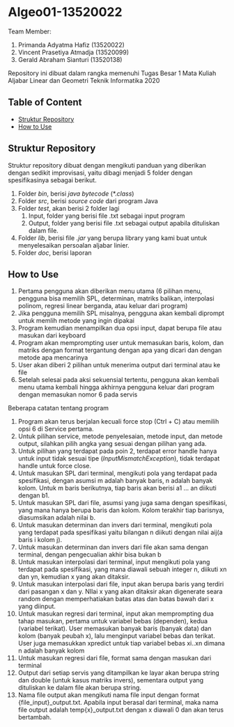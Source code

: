# Algeo01-13520022

Team Member:

1. Primanda Adyatma Hafiz (13520022)
2. Vincent Prasetiya Atmadja (13520099)
3. Gerald Abraham Sianturi (13520138)

Repository ini dibuat dalam rangka memenuhi Tugas Besar 1 Mata Kuliah Aljabar Linear dan Geometri Teknik Informatika 2020

## Table of Content

- [Struktur Repository](#struktur-repository)
- [How to Use](#how-to-use)

## Struktur Repository

Struktur repository dibuat dengan mengikuti panduan yang diberikan dengan sedikit improvisasi, yaitu dibagi menjadi 5 folder dengan spesifikasinya sebagai berikut.

1. Folder *bin*, berisi *java bytecode* (*.*class*)
2. Folder *src*, berisi *source code* dari program Java
3. Folder *test*, akan berisi 2 folder lagi
    1. Input, folder yang berisi file .txt sebagai input program
    2. Output, folder yang berisi file .txt sebagai output apabila dituliskan dalam file.
4. Folder *lib*, berisi file *.jar* yang berupa library yang kami buat untuk menyelesaikan persoalan aljabar linier.
5. Folder *doc*, berisi laporan

## How to Use

1)	Pertama pengguna akan diberikan menu utama (6 pilihan menu, pengguna bisa memilih SPL, determinan, matriks balikan, interpolasi polinom, regresi linear berganda, atau keluar dari program)
2)	Jika pengguna memilih SPL misalnya, pengguna akan kembali diprompt untuk memlih metode yang ingin dipakai
3)	Program kemudian menampilkan dua opsi input, dapat berupa file atau masukan dari keyboard
4)	Program akan memprompting user untuk memasukan baris, kolom, dan matriks dengan format tergantung dengan apa yang dicari dan dengan metode apa mencarinya
5)	User akan diberi 2 pilihan untuk menerima output dari terminal atau ke file
6)  Setelah selesai pada aksi sekuensial tertentu, pengguna akan kembali menu utama kembali hingga akhirnya pengguna  keluar dari program dengan memasukan nomor 6 pada servis 

Beberapa catatan tentang program

1. Program akan terus berjalan kecuali force stop (Ctrl + C) atau memilih opsi 6 di Service pertama.
2. Untuk pilihan service, metode penyelesaian, metode input, dan metode output, silahkan pilih angka yang sesuai dengan pilihan yang ada.
3. Untuk pilihan yang terdapat pada poin 2, terdapat error handle hanya untuk input tidak sesuai tipe (*InputMismatchException*), tidak terdapat handle untuk force close.
4. Untuk masukan SPL dari terminal, mengikuti pola yang terdapat pada spesifikasi, dengan asumsi m adalah banyak baris, n adalah banyak kolom. Untuk m baris berikutnya, tiap baris akan berisi a1 ... an diikuti dengan b1.
5. Untuk masukan SPL dari file, asumsi yang juga sama dengan spesifikasi, yang mana hanya berupa baris dan kolom. Kolom terakhir tiap barisnya, diasumsikan adalah nilai b.
6. Untuk masukan determinan dan invers dari terminal, mengikuti pola yang terdapat pada spesifikasi yaitu bilangan n diikuti dengan nilai aij(a baris i kolom j).
7. Untuk masukan determinan dan invers dari file akan sama dengan terminal, dengan pengecualian akhir bisa bukan b
8. Untuk masukan interpolasi dari terminal, input mengikuti pola yang terdapat pada spesifikasi, yang mana diawali sebuah integer n, diikuti xn dan yn, kemudian x yang akan ditaksir.
9. Untuk masukan interpolasi dari file, input akan berupa baris yang terdiri dari pasangan x dan y. NIlai x yang akan ditaksir akan digenerate seara random dengan memperhatiakan batas atas dan batas bawah dari x yang diinput.
10. Untuk masukan regresi dari terminal, input akan memprompting dua tahap masukan, pertama untuk variabel bebas (dependen), kedua (variabel terikat). User memasukan banyak baris (banyak data) dan kolom (banyak peubah x), lalu menginput variabel bebas dan terikat. User juga memasukkan xpredict untuk tiap variabel bebas xi..xn dimana n adalah banyak kolom
11. Untuk masukan regresi dari file, format sama dengan masukan dari terminal
12. Output dari setiap servis yang ditampilkan ke layar akan berupa string  dan double (untuk kasus matriks invers), sementara output yang dituliskan ke dalam file akan berupa string.
13. Nama file output akan mengikuti nama file input dengan format {file_input}_output.txt. Apabila input berasal dari terminal, maka nama file output adalah temp{x}_output.txt dengan x diawali 0 dan akan terus bertambah.
